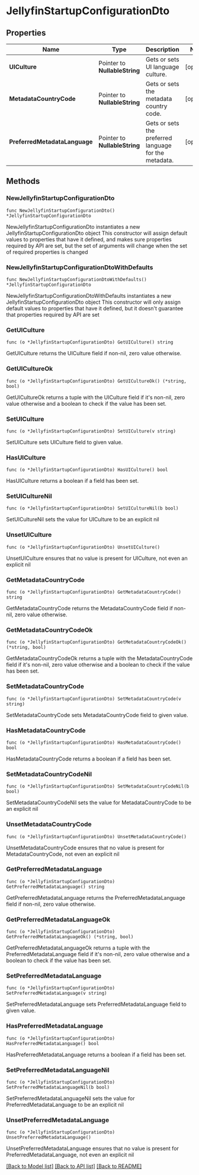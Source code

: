 # JellyfinStartupConfigurationDto

## Properties

Name | Type | Description | Notes
------------ | ------------- | ------------- | -------------
**UICulture** | Pointer to **NullableString** | Gets or sets UI language culture. | [optional] 
**MetadataCountryCode** | Pointer to **NullableString** | Gets or sets the metadata country code. | [optional] 
**PreferredMetadataLanguage** | Pointer to **NullableString** | Gets or sets the preferred language for the metadata. | [optional] 

## Methods

### NewJellyfinStartupConfigurationDto

`func NewJellyfinStartupConfigurationDto() *JellyfinStartupConfigurationDto`

NewJellyfinStartupConfigurationDto instantiates a new JellyfinStartupConfigurationDto object
This constructor will assign default values to properties that have it defined,
and makes sure properties required by API are set, but the set of arguments
will change when the set of required properties is changed

### NewJellyfinStartupConfigurationDtoWithDefaults

`func NewJellyfinStartupConfigurationDtoWithDefaults() *JellyfinStartupConfigurationDto`

NewJellyfinStartupConfigurationDtoWithDefaults instantiates a new JellyfinStartupConfigurationDto object
This constructor will only assign default values to properties that have it defined,
but it doesn't guarantee that properties required by API are set

### GetUICulture

`func (o *JellyfinStartupConfigurationDto) GetUICulture() string`

GetUICulture returns the UICulture field if non-nil, zero value otherwise.

### GetUICultureOk

`func (o *JellyfinStartupConfigurationDto) GetUICultureOk() (*string, bool)`

GetUICultureOk returns a tuple with the UICulture field if it's non-nil, zero value otherwise
and a boolean to check if the value has been set.

### SetUICulture

`func (o *JellyfinStartupConfigurationDto) SetUICulture(v string)`

SetUICulture sets UICulture field to given value.

### HasUICulture

`func (o *JellyfinStartupConfigurationDto) HasUICulture() bool`

HasUICulture returns a boolean if a field has been set.

### SetUICultureNil

`func (o *JellyfinStartupConfigurationDto) SetUICultureNil(b bool)`

 SetUICultureNil sets the value for UICulture to be an explicit nil

### UnsetUICulture
`func (o *JellyfinStartupConfigurationDto) UnsetUICulture()`

UnsetUICulture ensures that no value is present for UICulture, not even an explicit nil
### GetMetadataCountryCode

`func (o *JellyfinStartupConfigurationDto) GetMetadataCountryCode() string`

GetMetadataCountryCode returns the MetadataCountryCode field if non-nil, zero value otherwise.

### GetMetadataCountryCodeOk

`func (o *JellyfinStartupConfigurationDto) GetMetadataCountryCodeOk() (*string, bool)`

GetMetadataCountryCodeOk returns a tuple with the MetadataCountryCode field if it's non-nil, zero value otherwise
and a boolean to check if the value has been set.

### SetMetadataCountryCode

`func (o *JellyfinStartupConfigurationDto) SetMetadataCountryCode(v string)`

SetMetadataCountryCode sets MetadataCountryCode field to given value.

### HasMetadataCountryCode

`func (o *JellyfinStartupConfigurationDto) HasMetadataCountryCode() bool`

HasMetadataCountryCode returns a boolean if a field has been set.

### SetMetadataCountryCodeNil

`func (o *JellyfinStartupConfigurationDto) SetMetadataCountryCodeNil(b bool)`

 SetMetadataCountryCodeNil sets the value for MetadataCountryCode to be an explicit nil

### UnsetMetadataCountryCode
`func (o *JellyfinStartupConfigurationDto) UnsetMetadataCountryCode()`

UnsetMetadataCountryCode ensures that no value is present for MetadataCountryCode, not even an explicit nil
### GetPreferredMetadataLanguage

`func (o *JellyfinStartupConfigurationDto) GetPreferredMetadataLanguage() string`

GetPreferredMetadataLanguage returns the PreferredMetadataLanguage field if non-nil, zero value otherwise.

### GetPreferredMetadataLanguageOk

`func (o *JellyfinStartupConfigurationDto) GetPreferredMetadataLanguageOk() (*string, bool)`

GetPreferredMetadataLanguageOk returns a tuple with the PreferredMetadataLanguage field if it's non-nil, zero value otherwise
and a boolean to check if the value has been set.

### SetPreferredMetadataLanguage

`func (o *JellyfinStartupConfigurationDto) SetPreferredMetadataLanguage(v string)`

SetPreferredMetadataLanguage sets PreferredMetadataLanguage field to given value.

### HasPreferredMetadataLanguage

`func (o *JellyfinStartupConfigurationDto) HasPreferredMetadataLanguage() bool`

HasPreferredMetadataLanguage returns a boolean if a field has been set.

### SetPreferredMetadataLanguageNil

`func (o *JellyfinStartupConfigurationDto) SetPreferredMetadataLanguageNil(b bool)`

 SetPreferredMetadataLanguageNil sets the value for PreferredMetadataLanguage to be an explicit nil

### UnsetPreferredMetadataLanguage
`func (o *JellyfinStartupConfigurationDto) UnsetPreferredMetadataLanguage()`

UnsetPreferredMetadataLanguage ensures that no value is present for PreferredMetadataLanguage, not even an explicit nil

[[Back to Model list]](../README.md#documentation-for-models) [[Back to API list]](../README.md#documentation-for-api-endpoints) [[Back to README]](../README.md)


